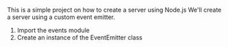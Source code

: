 This is a simple project on how to create a server using Node.js 
We'll create a server using a custom event emitter.

1. Import the events module
2. Create an instance of the EventEmitter class